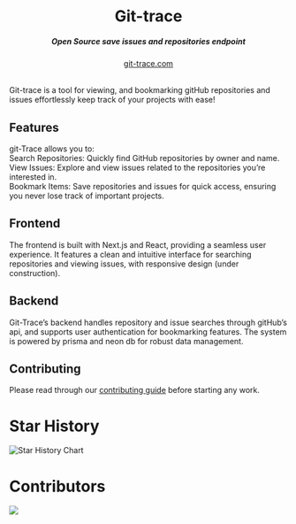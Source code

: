 <div align="center">
    <h1 align="center">Git-trace</h1>
    <h5>Open Source save issues and repositories endpoint</h5>
</div>

<div align="center">
  <a href="https://git-trace.vercel.app">git-trace.com</a>
</div>
<br/>

Git-trace is a tool for viewing, and bookmarking gitHub repositories and issues effortlessly keep track of your projects with ease!

## Features

git-Trace allows you to:  
Search Repositories: Quickly find GitHub repositories by owner and name.  
View Issues: Explore and view issues related to the repositories you’re interested in.  
Bookmark Items: Save repositories and issues for quick access, ensuring you never lose track of important projects.

## Frontend

The frontend is built with Next.js and React, providing a seamless user experience. It features a clean and intuitive interface for searching repositories and viewing issues, with responsive design (under construction).


## Backend

Git-Trace’s backend handles repository and issue searches through gitHub’s api, and supports user authentication for bookmarking features. The system is powered by prisma and neon db for robust data management.


## Contributing

Please read through our [contributing guide](./CONTRIBUTING.md) before starting any work.

# Star History

<picture>
  <source
    media="(prefers-color-scheme: dark)"
    srcset="
      https://api.star-history.com/svg?repos=rahulsainlll/git-trace&type=Date&theme=dark
    "
  />
  
  <source
    media="(prefers-color-scheme: light)"
    srcset="
      https://api.star-history.com/svg?repos=rahulsainlll/git-trace&type=Date
    "
  />
  <img
    alt="Star History Chart"
    src="https://api.star-history.com/svg?repos=rahulsainlll/git-trace&type=Date&theme=dark"
  />
</picture>

# Contributors

<a href="https://github.com/rahulsainlll/git-trace/graphs/contributors">
  <img src="https://contrib.rocks/image?repo=rahulsainlll/git-trace" />
</a>
